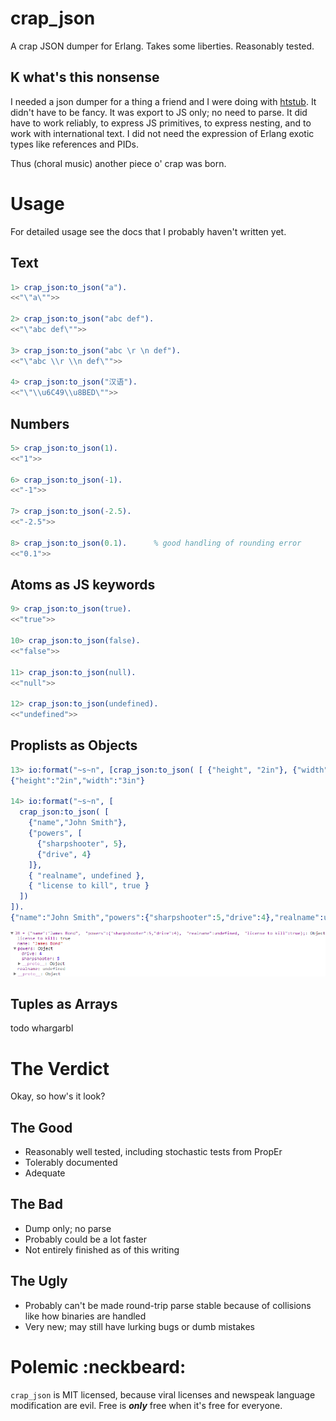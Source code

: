 crap_json
=========

A crap JSON dumper for Erlang.  Takes some liberties.  Reasonably tested.



K what's this nonsense
----------------------

I needed a json dumper for a thing a friend and I were doing with [htstub](https://github.com/StoneCypher/htstub/).  It didn't have to be fancy.  It was export to JS only; no need to parse.  It did have to work reliably, to express JS primitives, to express nesting, and to work with international text.  I did not need the expression of Erlang exotic types like references and PIDs.

Thus (choral music) another piece o' crap was born.



Usage
=====

For detailed usage see the docs that I probably haven't written yet.

Text
----

```erlang
1> crap_json:to_json("a").
<<"\"a\"">>

2> crap_json:to_json("abc def").
<<"\"abc def\"">>

3> crap_json:to_json("abc \r \n def").
<<"\"abc \\r \\n def\"">>

4> crap_json:to_json("汉语").         
<<"\"\\u6C49\\u8BED\"">>
```

Numbers
-------

```erlang
5> crap_json:to_json(1).              
<<"1">>

6> crap_json:to_json(-1).
<<"-1">>

7> crap_json:to_json(-2.5).
<<"-2.5">>

8> crap_json:to_json(0.1).      % good handling of rounding error
<<"0.1">>
```

Atoms as JS keywords
--------------------

```erlang
9> crap_json:to_json(true).                                      
<<"true">>

10> crap_json:to_json(false).
<<"false">>

11> crap_json:to_json(null). 
<<"null">>

12> crap_json:to_json(undefined).
<<"undefined">>
```

Proplists as Objects
--------------------

```erlang
13> io:format("~s~n", [crap_json:to_json( [ {"height", "2in"}, {"width", "3in"} ]) ]).
{"height":"2in","width":"3in"}

14> io:format("~s~n", [
  crap_json:to_json( [ 
    {"name","John Smith"}, 
    {"powers", [ 
      {"sharpshooter", 5}, 
      {"drive", 4} 
    ]}, 
    { "realname", undefined }, 
    { "license to kill", true } 
  ]) 
]). 
{"name":"John Smith","powers":{"sharpshooter":5,"drive":4},"realname":undefined,"license to kill":true}
```
![](ParseOfObj.png)

Tuples as Arrays
----------------

todo whargarbl

The Verdict
===========

Okay, so how's it look?

The Good
--------

* Reasonably well tested, including stochastic tests from PropEr
* Tolerably documented
* Adequate



The Bad
-------

* Dump only; no parse
* Probably could be a lot faster
* Not entirely finished as of this writing



The Ugly
--------

* Probably can't be made round-trip parse stable because of collisions like how binaries are handled
* Very new; may still have lurking bugs or dumb mistakes



Polemic :neckbeard:
===================

`crap_json` is MIT licensed, because viral licenses and newspeak language modification are evil.  Free is ***only*** free when it's free for everyone.
